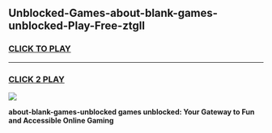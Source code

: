 
## Unblocked-Games-about-blank-games-unblocked-Play-Free-ztgll
<h3>
<a href="https://premium76.site?title=about-blank-games-unblocked&ref=21A">CLICK TO PLAY</a></h3>
<hr>

<h3>
<a href="https://premium76.site?title=about-blank-games-unblocked&ref=21A">CLICK 2 PLAY</a>
  
</h3>

<a href="https://premium76.site?title=about-blank-games-unblocked&ref=21A"><img src="https://clearcache.store/games.png"></a>


**about-blank-games-unblocked games unblocked: Your Gateway to Fun and Accessible Online Gaming**
